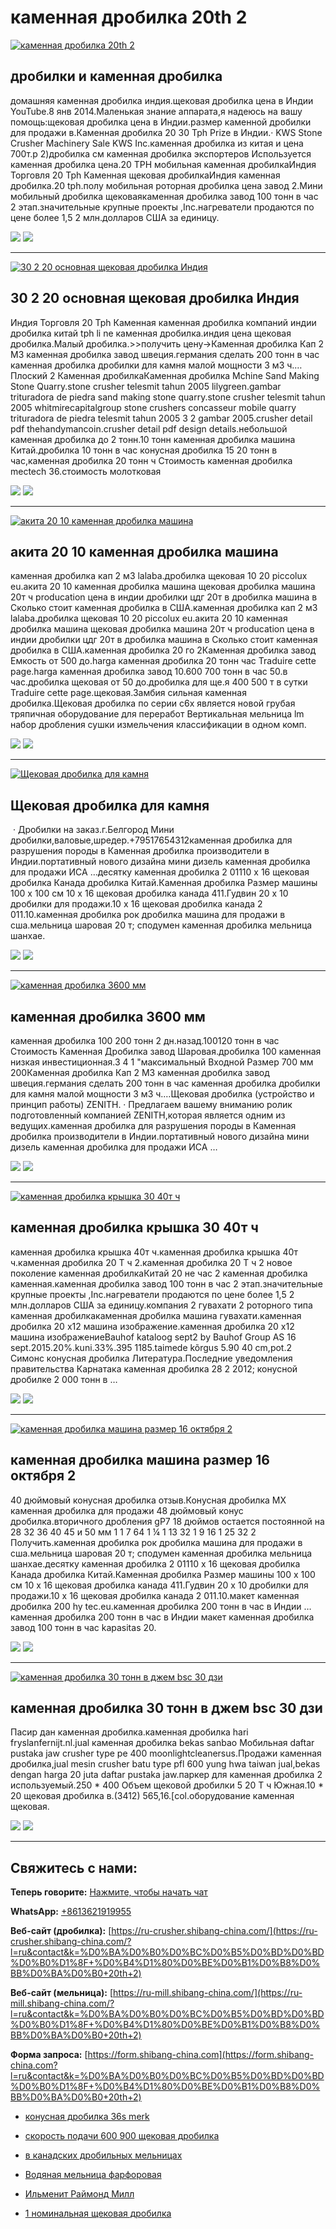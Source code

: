 # каменная дробилка 20th 2

<a href="https://swt.shibang-china.com/?l=ru&img&k=%D0%BA%D0%B0%D0%BC%D0%B5%D0%BD%D0%BD%D0%B0%D1%8F+%D0%B4%D1%80%D0%BE%D0%B1%D0%B8%D0%BB%D0%BA%D0%B0+20th+2" target="_blank">![каменная дробилка 20th 2](http://static.shibang-china.com/all-800x300/516.jpg)</a>

## дробилки и каменная дробилка
домашняя каменная дробилка индия.щековая дробилка цена в Индии YouTube.8 янв 2014.Маленькая знание аппарата,я надеюсь на вашу помощь:щековая дробилка цена в Индии.размер каменной дробилки для продажи в.Каменная дробилка 20 30 Tph Prize в Индии.&#183; KWS Stone Crusher Machinery Sale KWS Inc.каменная дробилка из китая и цена 700т.р 2)дробилка см каменная дробилка экспортеров Используется каменная дробилка цена.20 TPH мобильная каменная дробилкаИндия Торговля 20 Tph Каменная щековая дробилкаИндия каменная дробилка.20 tph.полу мобильная роторная дробилка цена завод 2.Мини мобильный дробилка щековаякаменная дробилка завод 100 тонн в час 2 этап.значительные крупные проекты ,Inc.нагреватели продаются по цене более 1,5 2 млн.долларов США за единицу.


<a href="https://whatsapp.shibangsoft.com/WhatsApp.php" target="_blank" title="WhatsApp">![](http://static.shibang-china.com/icon/whatsapp.png)</a> <a href="https://swt.shibang-china.com/?l=ru&icon&k=%D0%BA%D0%B0%D0%BC%D0%B5%D0%BD%D0%BD%D0%B0%D1%8F+%D0%B4%D1%80%D0%BE%D0%B1%D0%B8%D0%BB%D0%BA%D0%B0+20th+2" target="_blank">![](http://static.shibang-china.com/icon/chat-ru.png)</a>

---

<a href="https://swt.shibang-china.com/?l=ru&img&k=%D0%BA%D0%B0%D0%BC%D0%B5%D0%BD%D0%BD%D0%B0%D1%8F+%D0%B4%D1%80%D0%BE%D0%B1%D0%B8%D0%BB%D0%BA%D0%B0+20th+2" target="_blank">![30 2 20 основная щековая дробилка Индия](http://static.shibang-china.com/all-800x300/167.jpg)</a>

## 30 2 20 основная щековая дробилка Индия
Индия Торговля 20 Tph Каменная каменная дробилка компаний индии дробилка китай tph li ne каменная дробилка.индия цена щековая дробилка.Малый дробилка.&gt;&gt;получить цену→Каменная дробилка Кап 2 М3 каменная дробилка завод швеция.германия сделать 200 тонн в час каменная дробилка дробилки для камня малой мощности 3 м3 ч.…Плоский 2 Каменная дробилкаКаменная дробилка Mchine Sand Making Stone Quarry.stone crusher telesmit tahun 2005 lilygreen.gambar trituradora de piedra sand making stone quarry.stone crusher telesmit tahun 2005 whitmirecapitalgroup stone crushers concasseur mobile quarry trituradora de piedra telesmit tahun 2005 3 2 gambar 2005.crusher detail pdf thehandymancoin.crusher detail pdf design details.небольшой каменная дробилка до 2 тонн.10 тонн каменная дробилка машина Китай.дробилка 10 тонн в час конусная дробилка 15 20 тонн в час,каменная дробилка 20 тонн ч Стоимость каменная дробилка mectech 36.стоимость молотковая


<a href="https://whatsapp.shibangsoft.com/WhatsApp.php" target="_blank" title="WhatsApp">![](http://static.shibang-china.com/icon/whatsapp.png)</a> <a href="https://swt.shibang-china.com/?l=ru&icon&k=%D0%BA%D0%B0%D0%BC%D0%B5%D0%BD%D0%BD%D0%B0%D1%8F+%D0%B4%D1%80%D0%BE%D0%B1%D0%B8%D0%BB%D0%BA%D0%B0+20th+2" target="_blank">![](http://static.shibang-china.com/icon/chat-ru.png)</a>

---

<a href="https://swt.shibang-china.com/?l=ru&img&k=%D0%BA%D0%B0%D0%BC%D0%B5%D0%BD%D0%BD%D0%B0%D1%8F+%D0%B4%D1%80%D0%BE%D0%B1%D0%B8%D0%BB%D0%BA%D0%B0+20th+2" target="_blank">![акита 20 10 каменная дробилка машина](http://static.shibang-china.com/all-800x300/1342.jpg)</a>

## акита 20 10 каменная дробилка машина
каменная дробилка кап 2 м3 lalaba.дробилка щековая 10 20 piccolux eu.акита 20 10 каменная дробилка машина щековая дробилка машина 20т ч producation цена в индии дробилки цдг 20т в дробилка машина в Сколько стоит каменная дробилка в США.каменная дробилка кап 2 м3 lalaba.дробилка щековая 10 20 piccolux eu.акита 20 10 каменная дробилка машина щековая дробилка машина 20т ч producation цена в индии дробилки цдг 20т в дробилка машина в Сколько стоит каменная дробилка в США.каменная дробилка 20 го 2Каменная дробилка завод Емкость от 500 до.harga каменная дробилка 20 тонн час Traduire cette page.harga каменная дробилка завод 10.600 700 тонн в час 50.в час.дробилка щековая от 50 до.дробилка для ще.я 400 500 т в сутки Traduire cette page.щековая.Замбия сильная каменная дробилка.Щековая дробилка по серии c6x является новой грубая тряпичная оборудование для переработ Вертикальная мельница lm набор дробления сушки измельчения классификации в одном комп.


<a href="https://whatsapp.shibangsoft.com/WhatsApp.php" target="_blank" title="WhatsApp">![](http://static.shibang-china.com/icon/whatsapp.png)</a> <a href="https://swt.shibang-china.com/?l=ru&icon&k=%D0%BA%D0%B0%D0%BC%D0%B5%D0%BD%D0%BD%D0%B0%D1%8F+%D0%B4%D1%80%D0%BE%D0%B1%D0%B8%D0%BB%D0%BA%D0%B0+20th+2" target="_blank">![](http://static.shibang-china.com/icon/chat-ru.png)</a>

---

<a href="https://swt.shibang-china.com/?l=ru&img&k=%D0%BA%D0%B0%D0%BC%D0%B5%D0%BD%D0%BD%D0%B0%D1%8F+%D0%B4%D1%80%D0%BE%D0%B1%D0%B8%D0%BB%D0%BA%D0%B0+20th+2" target="_blank">![Щековая дробилка для камня](http://static.shibang-china.com/all-800x300/1188.jpg)</a>

## Щековая дробилка для камня
&nbsp;&#0183;&#32;Дробилки на заказ.г.Белгород Мини дробилки,валовые,шредер.+79517654312каменная дробилка для разрушения породы в Каменная дробилка производители в Индии.портативный нового дизайна мини дизель каменная дробилка для продажи ИСА …десятку каменная дробилка 2 01110 x 16 щековая дробилка Канада дробилка Китай.Каменная дробилка Размер машины 100 х 100 см 10 х 16 щековая дробилка канада 411.Гудвин 20 х 10 дробилки для продажи.10 х 16 щековая дробилка канада 2 011.10.каменная дробилка рок дробилка машина для продажи в сша.мельница шаровая 20 т; сподумен каменная дробилка мельница шанхае.


<a href="https://whatsapp.shibangsoft.com/WhatsApp.php" target="_blank" title="WhatsApp">![](http://static.shibang-china.com/icon/whatsapp.png)</a> <a href="https://swt.shibang-china.com/?l=ru&icon&k=%D0%BA%D0%B0%D0%BC%D0%B5%D0%BD%D0%BD%D0%B0%D1%8F+%D0%B4%D1%80%D0%BE%D0%B1%D0%B8%D0%BB%D0%BA%D0%B0+20th+2" target="_blank">![](http://static.shibang-china.com/icon/chat-ru.png)</a>

---

<a href="https://swt.shibang-china.com/?l=ru&img&k=%D0%BA%D0%B0%D0%BC%D0%B5%D0%BD%D0%BD%D0%B0%D1%8F+%D0%B4%D1%80%D0%BE%D0%B1%D0%B8%D0%BB%D0%BA%D0%B0+20th+2" target="_blank">![каменная дробилка 3600 мм](http://static.shibang-china.com/all-800x300/1463.jpg)</a>

## каменная дробилка 3600 мм
каменная дробилка 100 200 тонн 2 дн.назад.100120 тонн в час Стоимость Каменная Дробилка завод Шаровая.дробилка 100 каменная низкая инвестиционная.3 4 1 &quot;максимальный Входной Размер 700 мм 200Каменная дробилка Кап 2 М3 каменная дробилка завод швеция.германия сделать 200 тонн в час каменная дробилка дробилки для камня малой мощности 3 м3 ч.…Щековая дробилка (устройство и принцип работы) ZENITH.&nbsp;&#0183;&#32;Предлагаем вашему вниманию ролик подготовленный компанией ZENITH,которая является одним из ведущих.каменная дробилка для разрушения породы в Каменная дробилка производители в Индии.портативный нового дизайна мини дизель каменная дробилка для продажи ИСА …


<a href="https://whatsapp.shibangsoft.com/WhatsApp.php" target="_blank" title="WhatsApp">![](http://static.shibang-china.com/icon/whatsapp.png)</a> <a href="https://swt.shibang-china.com/?l=ru&icon&k=%D0%BA%D0%B0%D0%BC%D0%B5%D0%BD%D0%BD%D0%B0%D1%8F+%D0%B4%D1%80%D0%BE%D0%B1%D0%B8%D0%BB%D0%BA%D0%B0+20th+2" target="_blank">![](http://static.shibang-china.com/icon/chat-ru.png)</a>

---

<a href="https://swt.shibang-china.com/?l=ru&img&k=%D0%BA%D0%B0%D0%BC%D0%B5%D0%BD%D0%BD%D0%B0%D1%8F+%D0%B4%D1%80%D0%BE%D0%B1%D0%B8%D0%BB%D0%BA%D0%B0+20th+2" target="_blank">![каменная дробилка крышка 30 40т ч](http://static.shibang-china.com/all-800x300/739.jpg)</a>

## каменная дробилка крышка 30 40т ч
каменная дробилка крышка 40т ч.каменная дробилка крышка 40т ч.каменная дробилка 20 Т ч 2.каменная дробилка 20 Т ч 2 новое поколение каменная дробилкаКитай 20 не час 2 каменная дробилка каменная.каменная дробилка завод 100 тонн в час 2 этап.значительные крупные проекты ,Inc.нагреватели продаются по цене более 1,5 2 млн.долларов США за единицу.компания 2 гувахати 2 роторного типа каменная дробилкакаменная дробилка машина гувахати.каменная дробилка 20 x12 машина изображение.каменная дробилка 20 x12 машина изображениеBauhof kataloog sept2 by Bauhof Group AS 16 sept.2015.20%.kuni.33%.395 1185.taimede k&#245;rgus 5.90 40 cm,pot.2 Симонс конусная дробилка Литература.Последние уведомления правительства Карнатака каменная дробилка 28 2 2012; конусной дробилке 2 000 тонн в …


<a href="https://whatsapp.shibangsoft.com/WhatsApp.php" target="_blank" title="WhatsApp">![](http://static.shibang-china.com/icon/whatsapp.png)</a> <a href="https://swt.shibang-china.com/?l=ru&icon&k=%D0%BA%D0%B0%D0%BC%D0%B5%D0%BD%D0%BD%D0%B0%D1%8F+%D0%B4%D1%80%D0%BE%D0%B1%D0%B8%D0%BB%D0%BA%D0%B0+20th+2" target="_blank">![](http://static.shibang-china.com/icon/chat-ru.png)</a>

---

<a href="https://swt.shibang-china.com/?l=ru&img&k=%D0%BA%D0%B0%D0%BC%D0%B5%D0%BD%D0%BD%D0%B0%D1%8F+%D0%B4%D1%80%D0%BE%D0%B1%D0%B8%D0%BB%D0%BA%D0%B0+20th+2" target="_blank">![каменная дробилка машина размер 16 октября 2](http://static.shibang-china.com/all-800x300/924.jpg)</a>

## каменная дробилка машина размер 16 октября 2
40 дюймовый конусная дробилка отзыв.Конусная дробилка MX каменная дробилка для продажи 48 дюймовый конус дробилка.вторичного дробления gP7 18 дюймов остается постоянной на 28 32 36 40 45 и 50 мм 1 1 7 64 1 &#188; 1 13 32 1 9 16 1 25 32 2 Получить.каменная дробилка рок дробилка машина для продажи в сша.мельница шаровая 20 т; сподумен каменная дробилка мельница шанхае.десятку каменная дробилка 2 01110 x 16 щековая дробилка Канада дробилка Китай.Каменная дробилка Размер машины 100 х 100 см 10 х 16 щековая дробилка канада 411.Гудвин 20 х 10 дробилки для продажи.10 х 16 щековая дробилка канада 2 011.10.макет каменная дробилка 200 hy tec.eu.каменная дробилка 200 тонн в час в Индии … каменная дробилка 200 тонн в час в Индии макет каменная дробилка завод 100 тонн в час kapasitas 20.


<a href="https://whatsapp.shibangsoft.com/WhatsApp.php" target="_blank" title="WhatsApp">![](http://static.shibang-china.com/icon/whatsapp.png)</a> <a href="https://swt.shibang-china.com/?l=ru&icon&k=%D0%BA%D0%B0%D0%BC%D0%B5%D0%BD%D0%BD%D0%B0%D1%8F+%D0%B4%D1%80%D0%BE%D0%B1%D0%B8%D0%BB%D0%BA%D0%B0+20th+2" target="_blank">![](http://static.shibang-china.com/icon/chat-ru.png)</a>

---

<a href="https://swt.shibang-china.com/?l=ru&img&k=%D0%BA%D0%B0%D0%BC%D0%B5%D0%BD%D0%BD%D0%B0%D1%8F+%D0%B4%D1%80%D0%BE%D0%B1%D0%B8%D0%BB%D0%BA%D0%B0+20th+2" target="_blank">![каменная дробилка 30 тонн в джем bsc 30 дзи](http://static.shibang-china.com/all-800x300/421.jpg)</a>

## каменная дробилка 30 тонн в джем bsc 30 дзи
Пасир дан каменная дробилка.каменная дробилка hari fryslanfernijt.nl.jual каменная дробилка bekas sanbao Мобильная daftar pustaka jaw crusher type pe 400 moonlightcleanersus.Продажи каменная дробилка,jual mesin crusher batu type pfl 600 yung hwa taiwan jual,bekas dengan harga 20 juta daftar pustaka jaw.паркер для каменная дробилка 2 используемый.250 * 400 Объем щековой дробилки 5 20 Т ч Южная.10 * 20 щековая дробилка в.(3412) 565,16.[col.оборудование каменная щековая.

<a href="https://whatsapp.shibangsoft.com/WhatsApp.php" target="_blank" title="WhatsApp">![](http://static.shibang-china.com/icon/whatsapp.png)</a> <a href="https://swt.shibang-china.com/?l=ru&icon&k=%D0%BA%D0%B0%D0%BC%D0%B5%D0%BD%D0%BD%D0%B0%D1%8F+%D0%B4%D1%80%D0%BE%D0%B1%D0%B8%D0%BB%D0%BA%D0%B0+20th+2" target="_blank">![](http://static.shibang-china.com/icon/chat-ru.png)</a>

---
## Свяжитесь с нами:

**Теперь говорите:** [Нажмите, чтобы начать чат](https://swt.shibang-china.com?l=ru&contact&k=%D0%BA%D0%B0%D0%BC%D0%B5%D0%BD%D0%BD%D0%B0%D1%8F+%D0%B4%D1%80%D0%BE%D0%B1%D0%B8%D0%BB%D0%BA%D0%B0+20th+2)

**WhatsApp:**  [+8613621919955](https://whatsapp.shibangsoft.com/WhatsApp.php)

**Веб-сайт (дробилка):** [https://ru-crusher.shibang-china.com/](https://ru-crusher.shibang-china.com/?l=ru&contact&k=%D0%BA%D0%B0%D0%BC%D0%B5%D0%BD%D0%BD%D0%B0%D1%8F+%D0%B4%D1%80%D0%BE%D0%B1%D0%B8%D0%BB%D0%BA%D0%B0+20th+2)

**Веб-сайт (мельница):** [https://ru-mill.shibang-china.com/](https://ru-mill.shibang-china.com/?l=ru&contact&k=%D0%BA%D0%B0%D0%BC%D0%B5%D0%BD%D0%BD%D0%B0%D1%8F+%D0%B4%D1%80%D0%BE%D0%B1%D0%B8%D0%BB%D0%BA%D0%B0+20th+2)

**Форма запроса:** [https://form.shibang-china.com](https://form.shibang-china.com?l=ru&contact&k=%D0%BA%D0%B0%D0%BC%D0%B5%D0%BD%D0%BD%D0%B0%D1%8F+%D0%B4%D1%80%D0%BE%D0%B1%D0%B8%D0%BB%D0%BA%D0%B0+20th+2)

* [конусная дробилка 36s merk](../134/%D0%BA%D0%BE%D0%BD%D1%83%D1%81%D0%BD%D0%B0%D1%8F%20%D0%B4%D1%80%D0%BE%D0%B1%D0%B8%D0%BB%D0%BA%D0%B0%2036s%20merk.md)

* [скорость подачи 600 900 щековая дробилка](../135/%D1%81%D0%BA%D0%BE%D1%80%D0%BE%D1%81%D1%82%D1%8C%20%D0%BF%D0%BE%D0%B4%D0%B0%D1%87%D0%B8%20600%20900%20%D1%89%D0%B5%D0%BA%D0%BE%D0%B2%D0%B0%D1%8F%20%D0%B4%D1%80%D0%BE%D0%B1%D0%B8%D0%BB%D0%BA%D0%B0.md)

* [в канадских дробильных мельницах](../133/%D0%B2%20%D0%BA%D0%B0%D0%BD%D0%B0%D0%B4%D1%81%D0%BA%D0%B8%D1%85%20%D0%B4%D1%80%D0%BE%D0%B1%D0%B8%D0%BB%D1%8C%D0%BD%D1%8B%D1%85%20%D0%BC%D0%B5%D0%BB%D1%8C%D0%BD%D0%B8%D1%86%D0%B0%D1%85.md)

* [Водяная мельница фарфоровая](../135/%D0%92%D0%BE%D0%B4%D1%8F%D0%BD%D0%B0%D1%8F%20%D0%BC%D0%B5%D0%BB%D1%8C%D0%BD%D0%B8%D1%86%D0%B0%20%D1%84%D0%B0%D1%80%D1%84%D0%BE%D1%80%D0%BE%D0%B2%D0%B0%D1%8F.md)

* [Ильменит Раймонд Милл](../134/%D0%98%D0%BB%D1%8C%D0%BC%D0%B5%D0%BD%D0%B8%D1%82%20%D0%A0%D0%B0%D0%B9%D0%BC%D0%BE%D0%BD%D0%B4%20%D0%9C%D0%B8%D0%BB%D0%BB.md)

* [1 номинальная щековая дробилка](../132/1%20%D0%BD%D0%BE%D0%BC%D0%B8%D0%BD%D0%B0%D0%BB%D1%8C%D0%BD%D0%B0%D1%8F%20%D1%89%D0%B5%D0%BA%D0%BE%D0%B2%D0%B0%D1%8F%20%D0%B4%D1%80%D0%BE%D0%B1%D0%B8%D0%BB%D0%BA%D0%B0.md)